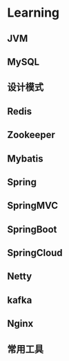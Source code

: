 # Learning

## JVM

## MySQL

## 设计模式

## Redis

## Zookeeper

## Mybatis

## Spring

## SpringMVC

## SpringBoot

## SpringCloud

## Netty

## kafka

## Nginx

## 常用工具

